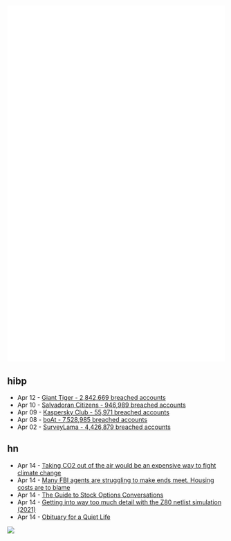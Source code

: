 ![Metrics](https://raw.githubusercontent.com/phixion/phixion/master/metrics.svg)

## hibp

<!--
for https://github.com/phixion/phixion/blob/main/.github/workflows/feeds.yml
-->
<!--START_SECTION:haveibeenpwnd-->
- Apr 12 - [Giant Tiger - 2,842,669 breached accounts](https://haveibeenpwned.com/PwnedWebsites#GiantTiger)
- Apr 10 - [Salvadoran Citizens - 946,989 breached accounts](https://haveibeenpwned.com/PwnedWebsites#SalvadoranCitizens)
- Apr 09 - [Kaspersky Club - 55,971 breached accounts](https://haveibeenpwned.com/PwnedWebsites#KasperskyClub)
- Apr 08 - [boAt - 7,528,985 breached accounts](https://haveibeenpwned.com/PwnedWebsites#boAt)
- Apr 02 - [SurveyLama - 4,426,879 breached accounts](https://haveibeenpwned.com/PwnedWebsites#SurveyLama)
<!--END_SECTION:haveibeenpwnd-->

## hn

<!--
for https://github.com/phixion/phixion/blob/main/.github/workflows/feeds.yml
-->
<!--START_SECTION:hn-->
- Apr 14 - [Taking CO2 out of the air would be an expensive way to fight climate change](https://www.theverge.com/2024/4/11/24127331/carbon-dioxide-removal-costs-rhodium-group-report)
- Apr 14 - [Many FBI agents are struggling to make ends meet. Housing costs are to blame](https://www.npr.org/2024/04/11/1243982287/fbi-agents-housing-costs)
- Apr 14 - [The Guide to Stock Options Conversations](https://zaidesanton.substack.com/p/the-guide-to-stock-options-conversations)
- Apr 14 - [Getting into way too much detail with the Z80 netlist simulation (2021)](https://floooh.github.io/2021/12/06/z80-instruction-timing.html#table-of-content)
- Apr 14 - [Obituary for a Quiet Life](https://bittersoutherner.com/feature/2023/obituary-for-a-quiet-life)
<!--END_SECTION:hn-->

<!--
for https://yhype.me
-->
![](https://hit.yhype.me/github/profile?user_id=13013670)
